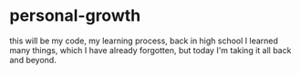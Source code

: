 # personal-growth

this will be my code, my learning process, back in high school I learned many things, which I have already forgotten, but today I'm taking it all back and beyond.
